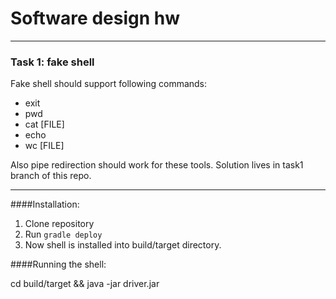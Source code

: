 # Software design hw
------
### Task 1: fake shell
Fake shell should support following commands:
* exit
* pwd
* cat [FILE]
* echo 
* wc [FILE] 

Also pipe redirection should work for these tools.
Solution lives in task1 branch of this repo.

---
####Installation:

1. Clone repository
2. Run ```gradle deploy``` 
3. Now shell is installed into build/target directory. 

####Running the shell:

cd build/target && java -jar driver.jar
    